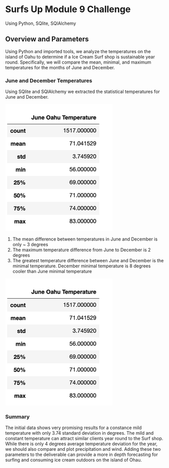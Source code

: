 # Surfs Up Module 9 Challenge
Using Python, SQlite, SQlAlchemy

## Overview and Parameters
Using Python and imported tools, we analyze the temperatures on the island of Oahu to determine if a Ice Cream Surf shop is sustainable year round. Specifically, we will compare the mean, minimal, and maximum temperatures for the months of June and December.


### June and December Temperatures
Using SQlite and SQlAlchemy we extracted the statistical temperatures for June and December.

![June Summary](https://github.com/JimmyJ-D/Surfs_Up/blob/main/Resource/June%20Summary%20Statistics.png)

1. The mean difference between temperatures in June and December is only ~ 3 degrees
2. The maximum temperature difference from June to December is 2 degrees
3. The greatest temperature difference between June and December is the minimal temperature. December minimal temperature is 8 degrees cooler than June minimal temperature

![December Summary](https://github.com/JimmyJ-D/Surfs_Up/blob/main/Resource/June%20Summary%20Statistics.png)

### Summary
The initial data shows very promising results for a constance mild temperature with only 3.74 standard deviation in degrees. The mild and constant temperature can attract similar clients year round to the Surf shop. While there is only 4 degrees average temperature deviation for the year, we should also compare and plot precipitation and wind. Adding these two parameters to the deliverable can provide a more in depth forecasting for surfing and consuming ice cream outdoors on the island of Ohau.
